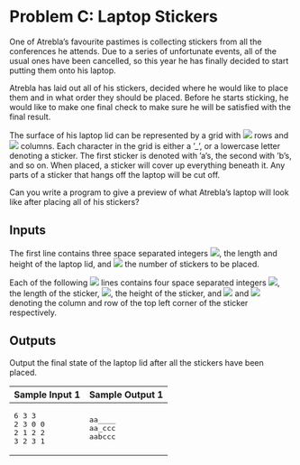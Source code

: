 # Problem C: Laptop Stickers

One of Atrebla’s favourite pastimes is collecting stickers from all the conferences he attends. Due to a series of unfortunate events, all of the usual ones have been cancelled, so this year he has finally decided to start putting them onto his laptop.

Atrebla has laid out all of his stickers, decided where he would like to place them and in what order they should be placed. Before he starts sticking, he would like to make one final check to make sure he will be satisfied with the final result.

The surface of his laptop lid can be represented by a grid with <img src="https://render.githubusercontent.com/render/math?math=H"> rows and <img src="https://render.githubusercontent.com/render/math?math=L"> columns. Each character in the grid is either a ’_’, or a lowercase letter denoting a sticker. The first sticker is denoted with ’a’s, the second with ’b’s, and so on. When placed, a sticker will cover up everything beneath it. Any parts of a sticker that hangs off the laptop will be cut off.

Can you write a program to give a preview of what Atrebla’s laptop will look like after placing all of his stickers?

## Inputs

The first line contains three space separated integers <img src="https://render.githubusercontent.com/render/math?math=0<L,H≤50">, the length and height of the laptop lid, and <img src="https://render.githubusercontent.com/render/math?math=0≤K≤26"> the number of stickers to be placed.

Each of the following <img src="https://render.githubusercontent.com/render/math?math=K"> lines contains four space separated integers <img src="https://render.githubusercontent.com/render/math?math=0<l≤L">, the length of the sticker, <img src="https://render.githubusercontent.com/render/math?math=0<h≤H">, the height of the sticker, and <img src="https://render.githubusercontent.com/render/math?math=0≤a<L"> and <img src="https://render.githubusercontent.com/render/math?math=0≤b<H"> denoting the column and row of the top left corner of the sticker respectively.

## Outputs

Output the final state of the laptop lid after all the stickers have been placed.

<table class="tg">
<thead>
  <tr>
    <th class="tg-0pky">Sample Input 1</th>
    <th class="tg-0pky">Sample Output 1</th>
  </tr>
</thead>
<tbody>
  <tr>
    <td class="tg-0pky">
<pre>
6 3 3
2 3 0 0
2 1 2 2
3 2 3 1
</pre>
    </td>
    <td class="tg-0pky">
<pre>
aa____
aa_ccc
aabccc
</pre>
    </td>
  </tr>
</tbody>
</table>
